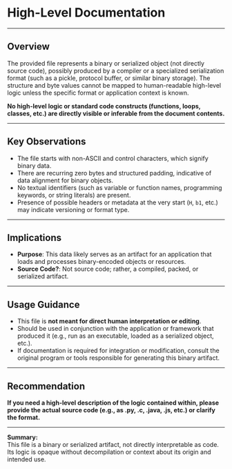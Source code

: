 # High-Level Documentation

---

## Overview

The provided file represents a binary or serialized object (not directly source code), possibly produced by a compiler or a specialized serialization format (such as a pickle, protocol buffer, or similar binary storage). The structure and byte values cannot be mapped to human-readable high-level logic unless the specific format or application context is known.

**No high-level logic or standard code constructs (functions, loops, classes, etc.) are directly visible or inferable from the document contents.**

---

## Key Observations

- The file starts with non-ASCII and control characters, which signify binary data.
- There are recurring zero bytes and structured padding, indicative of data alignment for binary objects.
- No textual identifiers (such as variable or function names, programming keywords, or string literals) are present.
- Presence of possible headers or metadata at the very start (`H`, `b1`, etc.) may indicate versioning or format type.

---

## Implications

- **Purpose**: This data likely serves as an artifact for an application that loads and processes binary-encoded objects or resources.
- **Source Code?**: Not source code; rather, a compiled, packed, or serialized artifact.

---

## Usage Guidance

- This file is **not meant for direct human interpretation or editing**.
- Should be used in conjunction with the application or framework that produced it (e.g., run as an executable, loaded as a serialized object, etc.).
- If documentation is required for integration or modification, consult the original program or tools responsible for generating this binary artifact.

---

## Recommendation

**If you need a high-level description of the logic contained within, please provide the actual source code (e.g., as .py, .c, .java, .js, etc.) or clarify the format.**

---

**Summary:**  
This file is a binary or serialized artifact, not directly interpretable as code. Its logic is opaque without decompilation or context about its origin and intended use.